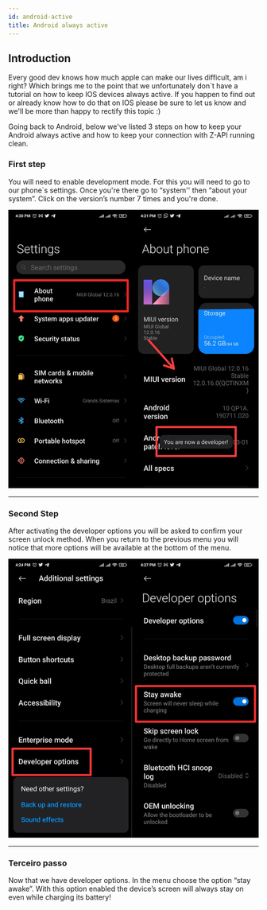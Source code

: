 ```yaml
---
id: android-active
title: Android always active 
---
```


## Introduction

Every good dev knows how much apple can make our lives difficult, am i right? Which brings me to the point that we unfortunately don´t have a tutorial on how to keep IOS devices always active. If you happen to find out or already know how to do that on IOS please be sure to let us know and we'll be more than happy to rectify this topic :)

Going back to Android, below we've listed 3 steps on how to keep your Android always active and how to keep your connection with Z-API running clean.

### First step 

You will need to enable development mode. For this you will need to go to our phone`s settings. Once you're there go to “system'' then “about your system”. Click on the version’s number 7 times and you're done.

![img](../../../../../img/aaaOne.jpg)

---

### Second Step

After activating the developer options you will be asked to confirm your screen unlock method. When you return to the previous menu you will notice that more options will be available at the bottom of the menu.


![img](../../../../../img/aaaTwo.jpg)

---

### Terceiro passo

Now that we have developer options. In the menu choose the option “stay awake”. With this option enabled the device’s screen will always stay on even while charging its battery!

